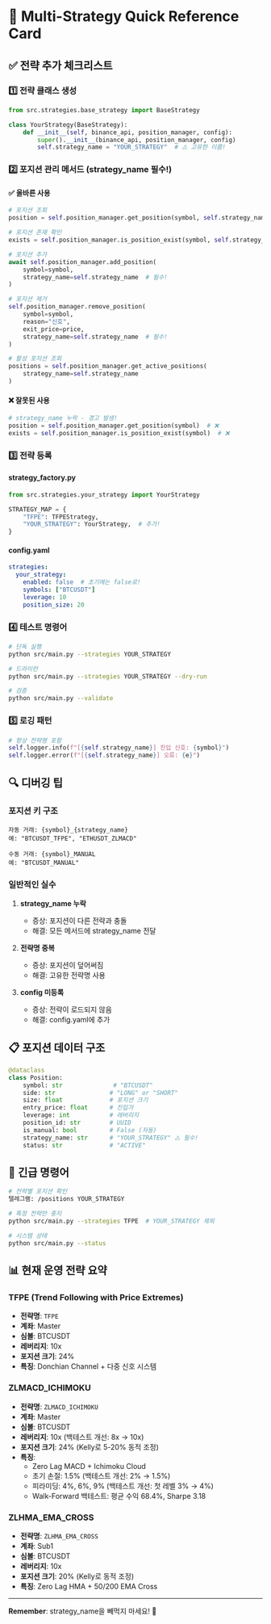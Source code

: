# 🚀 Multi-Strategy Quick Reference Card

## ✅ 전략 추가 체크리스트

### 1️⃣ 전략 클래스 생성
```python
from src.strategies.base_strategy import BaseStrategy

class YourStrategy(BaseStrategy):
    def __init__(self, binance_api, position_manager, config):
        super().__init__(binance_api, position_manager, config)
        self.strategy_name = "YOUR_STRATEGY"  # ⚠️ 고유한 이름!
```

### 2️⃣ 포지션 관리 메서드 (strategy_name 필수!)

#### ✅ 올바른 사용
```python
# 포지션 조회
position = self.position_manager.get_position(symbol, self.strategy_name)

# 포지션 존재 확인
exists = self.position_manager.is_position_exist(symbol, self.strategy_name)

# 포지션 추가
await self.position_manager.add_position(
    symbol=symbol,
    strategy_name=self.strategy_name  # 필수!
)

# 포지션 제거
self.position_manager.remove_position(
    symbol=symbol,
    reason="신호",
    exit_price=price,
    strategy_name=self.strategy_name  # 필수!
)

# 활성 포지션 조회
positions = self.position_manager.get_active_positions(
    strategy_name=self.strategy_name
)
```

#### ❌ 잘못된 사용
```python
# strategy_name 누락 - 경고 발생!
position = self.position_manager.get_position(symbol)  # ❌
exists = self.position_manager.is_position_exist(symbol)  # ❌
```

### 3️⃣ 전략 등록

#### strategy_factory.py
```python
from src.strategies.your_strategy import YourStrategy

STRATEGY_MAP = {
    "TFPE": TFPEStrategy,
    "YOUR_STRATEGY": YourStrategy,  # 추가!
}
```

#### config.yaml
```yaml
strategies:
  your_strategy:
    enabled: false  # 초기에는 false로!
    symbols: ["BTCUSDT"]
    leverage: 10
    position_size: 20
```

### 4️⃣ 테스트 명령어

```bash
# 단독 실행
python src/main.py --strategies YOUR_STRATEGY

# 드라이런
python src/main.py --strategies YOUR_STRATEGY --dry-run

# 검증
python src/main.py --validate
```

### 5️⃣ 로깅 패턴

```python
# 항상 전략명 포함
self.logger.info(f"[{self.strategy_name}] 진입 신호: {symbol}")
self.logger.error(f"[{self.strategy_name}] 오류: {e}")
```

## 🔍 디버깅 팁

### 포지션 키 구조
```
자동 거래: {symbol}_{strategy_name}
예: "BTCUSDT_TFPE", "ETHUSDT_ZLMACD"

수동 거래: {symbol}_MANUAL
예: "BTCUSDT_MANUAL"
```

### 일반적인 실수

1. **strategy_name 누락**
   - 증상: 포지션이 다른 전략과 충돌
   - 해결: 모든 메서드에 strategy_name 전달

2. **전략명 중복**
   - 증상: 포지션이 덮어써짐
   - 해결: 고유한 전략명 사용

3. **config 미등록**
   - 증상: 전략이 로드되지 않음
   - 해결: config.yaml에 추가

## 📋 포지션 데이터 구조

```python
@dataclass
class Position:
    symbol: str              # "BTCUSDT"
    side: str               # "LONG" or "SHORT"
    size: float             # 포지션 크기
    entry_price: float      # 진입가
    leverage: int           # 레버리지
    position_id: str        # UUID
    is_manual: bool         # False (자동)
    strategy_name: str      # "YOUR_STRATEGY" ⚠️ 필수!
    status: str             # "ACTIVE"
```

## 🚨 긴급 명령어

```bash
# 전략별 포지션 확인
텔레그램: /positions YOUR_STRATEGY

# 특정 전략만 중지
python src/main.py --strategies TFPE  # YOUR_STRATEGY 제외

# 시스템 상태
python src/main.py --status
```

## 📊 현재 운영 전략 요약

### TFPE (Trend Following with Price Extremes)
- **전략명**: `TFPE`
- **계좌**: Master
- **심볼**: BTCUSDT
- **레버리지**: 10x
- **포지션 크기**: 24%
- **특징**: Donchian Channel + 다중 신호 시스템

### ZLMACD_ICHIMOKU
- **전략명**: `ZLMACD_ICHIMOKU`
- **계좌**: Master
- **심볼**: BTCUSDT
- **레버리지**: 10x (백테스트 개선: 8x → 10x)
- **포지션 크기**: 24% (Kelly로 5-20% 동적 조정)
- **특징**: 
  - Zero Lag MACD + Ichimoku Cloud
  - 초기 손절: 1.5% (백테스트 개선: 2% → 1.5%)
  - 피라미딩: 4%, 6%, 9% (백테스트 개선: 첫 레벨 3% → 4%)
  - Walk-Forward 백테스트: 평균 수익 68.4%, Sharpe 3.18

### ZLHMA_EMA_CROSS
- **전략명**: `ZLHMA_EMA_CROSS`
- **계좌**: Sub1
- **심볼**: BTCUSDT
- **레버리지**: 10x
- **포지션 크기**: 20% (Kelly로 동적 조정)
- **특징**: Zero Lag HMA + 50/200 EMA Cross

---

**Remember**: strategy_name을 빼먹지 마세요! 🎯
